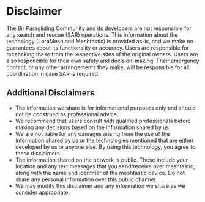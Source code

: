 # Disclaimer

The Bir Paragliding Community and its developers are not responsible for any search and rescue (SAR) operations. This information about the technology (LoraMesh and Meshtastic) is provided as-is, and we make no guarantees about its functionality or accuracy. Users are responsible for recehcking these from the respective sites of the original owners. Users are also responcible for their own safety and decision-making. Their emergency contact, or any other arrangements they make, will be responsible for all coordination in case SAR is required.

## Additional Disclaimers

 * The information we share is for informational purposes only and should not be construed as professional advice.
 * We recommend that users consult with qualified professionals before making any decisions based on the information shared by us.
 * We are not liable for any damages arising from the use of the information shared by us or the technologies mentioned that are either developed by us or anyone else.
By using this technology, you agree to these disclaimers.
 * The information shared on the network is public. These include your location and any text messages that you send/receive over meshtastic, along with the name and identifier of the meshtastic device. Do not share any personal information over this public channel.
 * We may modify this disclaimer and any information we share as we consider appropriate.
